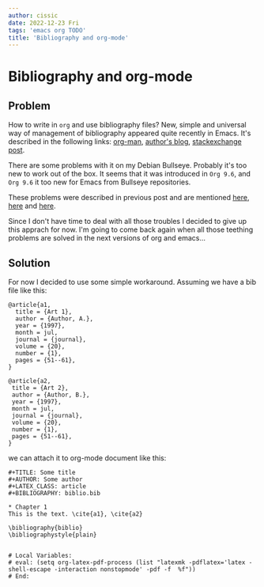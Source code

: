 ```yaml
---
author: cissic
date: 2022-12-23 Fri
tags: 'emacs org TODO'
title: 'Bibliography and org-mode'
---
```



# Bibliography and org-mode


## Problem

How to write in `org` and use bibliography files? 
New, simple and universal way of management of bibliography appeared quite recently in Emacs. It's described in the following links: 
[org-man](https://orgmode.org/manual/Citations.html), 
[author's blog](https://blog.tecosaur.com/tmio/2021-07-31-citations.html), 
[stackexchange post](https://emacs.stackexchange.com/questions/71817/how-to-export-bibliographies-with-org-mode). 

There are some problems with it on my Debian Bullseye. Probably it's too new to work out of the box. It seems that it was introduced in `Org 9.6`, and `Org 9.6` it too new for Emacs from Bullseye repositories.

These problems were described in previous post and are mentioned 
[here](https://github.com/syl20bnr/spacemacs/issues/15360), 
[here](https://www.reddit.com/r/emacs/comments/zd3l7p/org_mode_elpa_intall_invalid_function/) and 
[here](https://list.orgmode.org/87bkonzisl.fsf@gnu.org/T/#u).

Since I don't have time to deal with all those troubles I decided to give up this apprach for now. I'm going to come back again when all those teething problems are solved in the next versions of org and emacs...


## Solution

For now I decided to use some simple workaround. Assuming we have a bib file like this: 

    
    @article{a1,
      title = {Art 1},
      author = {Author, A.},
      year = {1997},
      month = jul,
      journal = {journal},
      volume = {20},
      number = {1},
      pages = {51--61},
    }
    
    @article{a2,
     title = {Art 2},
     author = {Author, B.},
     year = {1997},
     month = jul,
     journal = {journal},
     volume = {20},
     number = {1},
     pages = {51--61},
    }

we can attach it to org-mode document like this:

    
    #+TITLE: Some title
    #+AUTHOR: Some author
    #+LATEX_CLASS: article      
    #+BIBLIOGRAPHY: biblio.bib 
    
    * Chapter 1
    This is the text. \cite{a1}, \cite{a2}
    
    \bibliography{biblio}
    \bibliographystyle{plain}
    
    
    # Local Variables:
    # eval: (setq org-latex-pdf-process (list "latexmk -pdflatex='latex -shell-escape -interaction nonstopmode' -pdf -f  %f"))
    # End:

